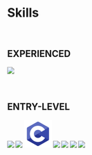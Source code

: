 <p align="center">
  
# Skills

</br>

<b>EXPERIENCED<b>
 ---
![](https://github.com/meemknight/photos/blob/master/python.png)

</br>
  

<b>ENTRY-LEVEL<b>
---
![](https://github.com/meemknight/photos/blob/master/linux.png)
![](https://github.com/meemknight/photos/blob/master/cpp.png)
![](https://github.com/meemknight/photos/blob/master/c.png)
![](https://github.com/meemknight/photos/blob/master/opengl.png)
![](https://github.com/meemknight/photos/blob/master/windows.png)
![](https://github.com/meemknight/photos/blob/master/visualStudio.png)
![](https://github.com/meemknight/photos/blob/master/unity.png)
  
</p>

</br>

 
  

  
